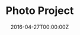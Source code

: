 ---
title: Photo Project
summary: Publsihed photo essay's featuring Grace's work.
tags:
- Photos
date: "2016-04-27T00:00:00Z"

# Optional external URL for project (replaces project detail page).
external_link: https://www.gwhatchet.com/author/grace-hromin/

image:
  caption: Photo by Grace Hromin
  focal_point: Smart
---